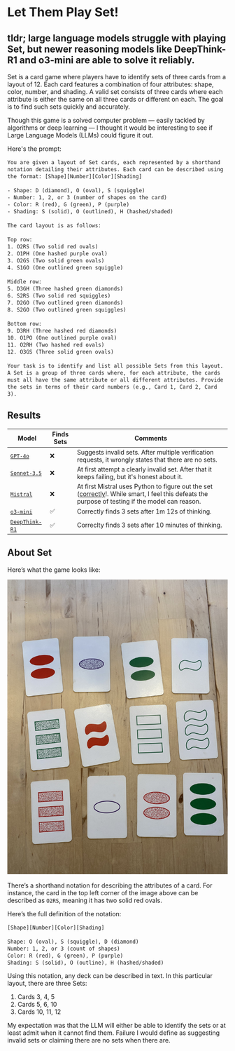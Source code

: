 # Let Them Play Set!

## tldr; large language models struggle with playing Set, but newer reasoning models like DeepThink-R1 and o3-mini are able to solve it reliably.

Set is a card game where players have to identify sets of three cards from a layout of 12. Each card features a combination of four attributes: shape, color, number, and shading. A valid set consists of three cards where each attribute is either the same on all three cards or different on each. The goal is to find such sets quickly and accurately.

Though this game is a solved computer problem — easily tackled by algorithms or deep learning — I thought it would be interesting to see if Large Language Models (LLMs) could figure it out.

Here's the prompt:

```
You are given a layout of Set cards, each represented by a shorthand notation detailing their attributes. Each card can be described using the format: [Shape][Number][Color][Shading]

- Shape: D (diamond), O (oval), S (squiggle)
- Number: 1, 2, or 3 (number of shapes on the card)
- Color: R (red), G (green), P (purple)
- Shading: S (solid), O (outlined), H (hashed/shaded)

The card layout is as follows:

Top row:
1. O2RS (Two solid red ovals)
2. O1PH (One hashed purple oval)
3. O2GS (Two solid green ovals)
4. S1GO (One outlined green squiggle)

Middle row:
5. D3GH (Three hashed green diamonds)
6. S2RS (Two solid red squiggles)
7. D2GO (Two outlined green diamonds)
8. S2GO (Two outlined green squiggles)

Bottom row:
9. D3RH (Three hashed red diamonds)
10. O1PO (One outlined purple oval)
11. O2RH (Two hashed red ovals)
12. O3GS (Three solid green ovals)

Your task is to identify and list all possible Sets from this layout. A Set is a group of three cards where, for each attribute, the cards must all have the same attribute or all different attributes. Provide the sets in terms of their card numbers (e.g., Card 1, Card 2, Card 3).
```

## Results

| Model                                          | Finds Sets | Comments                                                                                                                                                                       |
| ---------------------------------------------- | ---------- | ------------------------------------------------------------------------------------------------------------------------------------------------------------------------------ |
| [`GPT-4o`](./gpt-4o/answer.md)                 | ❌         | Suggests invalid sets. After multiple verification requests, it wrongly states that there are no sets.                                                                         |
| [`Sonnet-3.5`](./claude-sonnet-3.5//answer.md) | ❌         | At first attempt a clearly invalid set. After that it keeps failing, but it's honest about it.                                                                                 |
| [`Mistral`](./mistral/answer.md)               | ❌         | At first Mistral uses Python to figure out the set ([correctly](./mistral/answer-python.md)!. While smart, I feel this defeats the purpose of testing if the model can reason. |
| [`o3-mini`](./o3-mini/answer.md)               | ✅         | Correctly finds 3 sets after 1m 12s of thinking.                                                                                                                               |
| [`DeepThink-R1`](./deepthink-r1/answer.md)     | ✅         | Correclty finds 3 sets after 10 minutes of thinking.                                                                                                                           |

## About Set

Here’s what the game looks like:

![Example deck](./example-deck.jpeg)

There’s a shorthand notation for describing the attributes of a card. For instance, the card in the top left corner of the image above can be described as `O2RS`, meaning it has two solid red ovals.

Here’s the full definition of the notation:

```
[Shape][Number][Color][Shading]

Shape: O (oval), S (squiggle), D (diamond)
Number: 1, 2, or 3 (count of shapes)
Color: R (red), G (green), P (purple)
Shading: S (solid), O (outline), H (hashed/shaded)
```

Using this notation, any deck can be described in text. In this particular layout, there are three Sets:

1. Cards 3, 4, 5
2. Cards 5, 6, 10
3. Cards 10, 11, 12

My expectation was that the LLM will either be able to identify the sets or at least admit when it cannot find them. Failure I would define as suggesting invalid sets or claiming there are no sets when there are.
